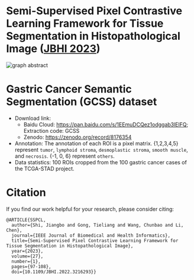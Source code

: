 # Semi-Supervised Pixel Contrastive Learning Framework for Tissue Segmentation in Histopathological Image ([JBHI 2023](https://ieeexplore.ieee.org/document/9926096))

![graph abstract](https://github.com/Jiangbo-Shi/SSPCL/assets/60539295/fe4426b3-65e6-494b-826f-20655d3b2263)

# Gastric Cancer Semantic Segmentation (GCSS) dataset
- Download link:  
  - Baidu Cloud: https://pan.baidu.com/s/1EEmuDCQez1odggab3lElFQ; Extraction code: GCSS  
  - Zenodo: https://zenodo.org/record/8176354
- Annotation: The annotation of each ROI is a pixel matrix. {1,2,3,4,5} represent `tumor`, `lymphoid stroma`, `desmoplastic stroma`, `smooth muscle`, and `necrosis`. {-1, 0, 6} represent `others`. 
- Data statistics: 100 ROIs cropped from the 100 gastric cancer cases of the TCGA-STAD project.

# Citation
If you find our work helpful for your research, please consider citing:
```
@ARTICLE{SSPCL,
  author={Shi, Jiangbo and Gong, Tieliang and Wang, Chunbao and Li, Chen},
  journal={IEEE Journal of Biomedical and Health Informatics}, 
  title={Semi-Supervised Pixel Contrastive Learning Framework for Tissue Segmentation in Histopathological Image}, 
  year={2023},
  volume={27},
  number={1},
  pages={97-108},
  doi={10.1109/JBHI.2022.3216293}}
```

